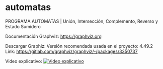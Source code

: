 # automatas
PROGRAMA AUTOMATAS | Unión, Intersección, Complemento, Reverso y Estado Sumidero

Documentación Graphviz: https://graphviz.org

Descargar Graphiz: 
Versión recomendada usada en el proyecto: 4.49.2
Link: https://gitlab.com/graphviz/graphviz/-/packages/3350737

Video explicativo:
[![Video explicativo](https://img.youtube.com/vi/t14iy1ZWGms/0.jpg)](https://youtu.be/t14iy1ZWGms)
